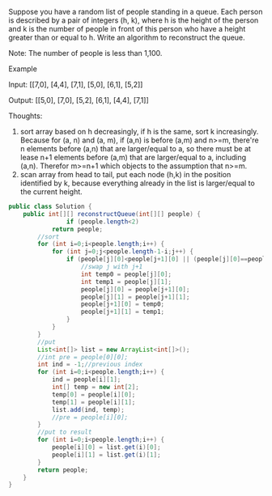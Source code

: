 Suppose you have a random list of people standing in a queue. Each person is described by a pair of integers (h, k), where h is the height of the person and k is the number of people in front of this person who have a height greater than or equal to h. Write an algorithm to reconstruct the queue.

Note:
The number of people is less than 1,100.

Example

Input:
[[7,0], [4,4], [7,1], [5,0], [6,1], [5,2]]

Output:
[[5,0], [7,0], [5,2], [6,1], [4,4], [7,1]]

Thoughts:
1. sort array based on h decreasingly, if h is the same, sort k increasingly. Because for (a, n) and (a, m), if (a,n) is before (a,m) and n>=m, there're n elements before (a,n) that are larger/equal to a, so there must be at lease n+1 elements before (a,m) that are larger/equal to a, including (a,n). Therefor m>=n+1 which objects to the assumption that n>=m.
2. scan array from head to tail, put each node (h,k) in the position identified by k, because everything already in the list is larger/equal to the current height.

```java
public class Solution {
    public int[][] reconstructQueue(int[][] people) {
        		if (people.length<2)
            return people;
        //sort
        for (int i=0;i<people.length;i++) {
            for (int j=0;j<people.length-1-i;j++) {
                if (people[j][0]<people[j+1][0] || (people[j][0]==people[j+1][0] && people[j][1]>people[j+1][1])) {
                    //swap j with j+1
                    int temp0 = people[j][0];
                    int temp1 = people[j][1];
                    people[j][0] = people[j+1][0];
                    people[j][1] = people[j+1][1];
                    people[j+1][0] = temp0;
                    people[j+1][1] = temp1;
                }
            }
        }
        //put
        List<int[]> list = new ArrayList<int[]>();
        //int pre = people[0][0];
        int ind = -1;//previous index
        for (int i=0;i<people.length;i++) {
            ind = people[i][1];
            int[] temp = new int[2];
            temp[0] = people[i][0];
            temp[1] = people[i][1];
            list.add(ind, temp);
            //pre = people[i][0];
        }
        //put to result
        for (int i=0;i<people.length;i++) {
            people[i][0] = list.get(i)[0];
            people[i][1] = list.get(i)[1];
        }
        return people;
    }
}
```
